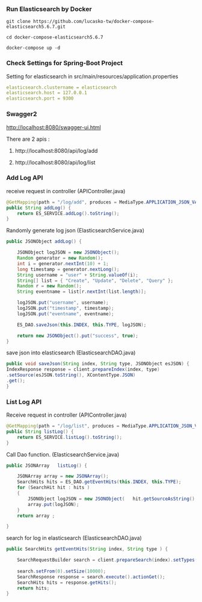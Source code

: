 
### Run Elasticsearch by Docker

```
git clone https://github.com/lucasko-tw/docker-compose-elasticsearch5.6.7.git

cd docker-compose-elasticsearch5.6.7

docker-compose up -d
```

### Check Settings for Spring-Boot Project

Setting for elasticsearch in src/main/resources/application.properties

```yml
elasticsearch.clustername = elasticsearch
elasticsearch.host = 127.0.0.1
elasticsearch.port = 9300
```


### Swagger2 

[http://localhost:8080/swagger-ui.html](http://localhost:8080/swagger-ui.html)

There are 2 apis : 

1.  http://localhost:8080/api/log/add
	
2.  http://localhost:8080/api/log/list
	
	

### Add Log API

receive request in controller (APIController.java)

```java 
@GetMapping(path = "/log/add", produces = MediaType.APPLICATION_JSON_VALUE)
public String addLog() {
	return ES_SERVICE.addLog().toString();
}
```


Randomly generate log json (ElasticsearchService.java)

```java
public JSONObject addLog() {

	JSONObject logJSON = new JSONObject();
	Random generator = new Random();
	int i = generator.nextInt(10) + 1;
	long timestamp = generator.nextLong();
	String username = "user" + String.valueOf(i);
	String[] list = { "Create", "Update", "Delete", "Query" };
	Random r = new Random();
	String eventname = list[r.nextInt(list.length)];

	logJSON.put("username", username);
	logJSON.put("timestamp", timestamp);
	logJSON.put("eventname", eventname);

	ES_DAO.saveJson(this.INDEX, this.TYPE, logJSON);

	return new JSONObject().put("success", true);
}
```

save json into elasticsearch  (ElasticsearchDAO.java)

```java
public void saveJson(String index, String type, JSONObject esJSON) {
IndexResponse response = client.prepareIndex(index, type)
.setSource(esJSON.toString(), XContentType.JSON)
.get();
}
```


### List Log API

Receive request in controller (APIController.java)

```java
@GetMapping(path = "/log/list", produces = MediaType.APPLICATION_JSON_VALUE)
public String listLog() {
	return ES_SERVICE.listLog().toString();
}

```


Call Dao function. (ElasticsearchService.java)

```java
public JSONArray   listLog() {

	JSONArray array = new JSONArray();
	SearchHits hits = ES_DAO.getEventHits(this.INDEX, this.TYPE);
	for (SearchHit hit : hits )
	{
		JSONObject logJSON = new JSONObject(   hit.getSourceAsString() );
		array.put(logJSON);
	}
	return array ;

}

```

search for log in elasticsearch (ElasticsearchDAO.java)

```java
public SearchHits getEventHits(String index, String type ) {

	SearchRequestBuilder search = client.prepareSearch(index).setTypes(type);
	
	search.setFrom(0).setSize(10000);
	SearchResponse response = search.execute().actionGet();
	SearchHits hits = response.getHits();
	return hits;
}
```






